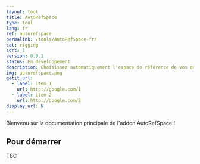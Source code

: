 ```yaml
---
layout: tool
title: AutoRefSpace
type: tool
lang: fr
ref: autorefspace
permalink: /tools/AutoRefSpace-fr/
cat: rigging
sort: 1
version: 0.0.1
status: En développement
description: Choisissez automatiquement l'espace de référence de vos os
img: autorefspace.png
getit_url:
  - label: item 1
    url: http://google.com/1
  - label: item 2
    url: http://google.com/2
display_url: N
---
```


Bienvenu sur la documentation principale de l'addon AutoRefSpace !

## Pour démarrer
TBC
